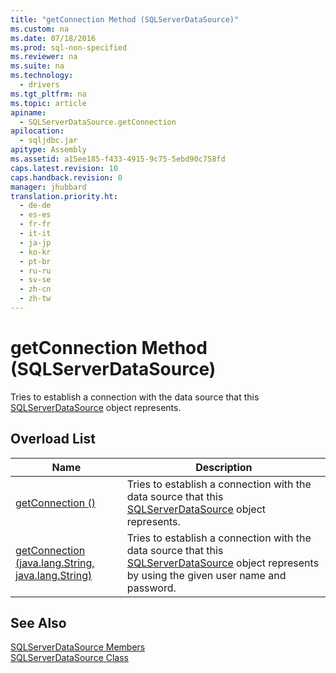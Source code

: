 ```yaml
---
title: "getConnection Method (SQLServerDataSource)"
ms.custom: na
ms.date: 07/18/2016
ms.prod: sql-non-specified
ms.reviewer: na
ms.suite: na
ms.technology: 
  - drivers
ms.tgt_pltfrm: na
ms.topic: article
apiname: 
  - SQLServerDataSource.getConnection
apilocation: 
  - sqljdbc.jar
apitype: Assembly
ms.assetid: a15ee185-f433-4915-9c75-5ebd90c758fd
caps.latest.revision: 10
caps.handback.revision: 0
manager: jhubbard
translation.priority.ht: 
  - de-de
  - es-es
  - fr-fr
  - it-it
  - ja-jp
  - ko-kr
  - pt-br
  - ru-ru
  - sv-se
  - zh-cn
  - zh-tw
---
```

# getConnection Method (SQLServerDataSource)
  Tries to establish a connection with the data source that this [SQLServerDataSource](../content/SQLServerDataSource-Class.md) object represents.  
  
## Overload List  
  
|Name|Description|  
|----------|-----------------|  
|[getConnection ()](../content/getConnection-Method---.md)|Tries to establish a connection with the data source that this [SQLServerDataSource](../content/SQLServerDataSource-Class.md) object represents.|  
|[getConnection (java.lang.String, java.lang.String)](../content/getConnection-Method--java.lang.String--java.lang.String-.md)|Tries to establish a connection with the data source that this [SQLServerDataSource](../content/SQLServerDataSource-Class.md) object represents by using the given user name and password.|  
  
## See Also  
 [SQLServerDataSource Members](../content/SQLServerDataSource-Members.md)   
 [SQLServerDataSource Class](../content/SQLServerDataSource-Class.md)  
  
  